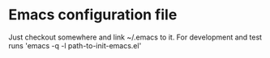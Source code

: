 # Emacs configuration file
 
Just checkout somewhere and link ~/.emacs to it. For development and test
runs 'emacs -q -l path-to-init-emacs.el'

